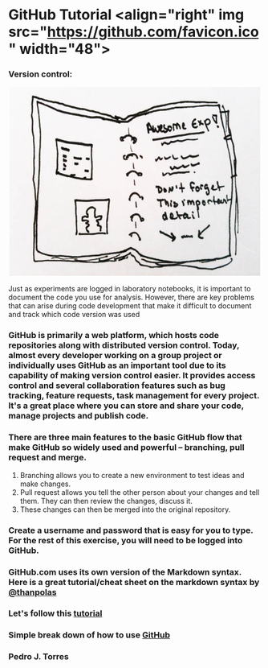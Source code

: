 # GitHub Tutorial <align="right" img src="https://github.com/favicon.ico" width="48">

### Version control:
<p align="center">
 <img src="./figures/labnotebook.jpg" width="500">
</p>
Just as experiments are logged in laboratory notebooks, it is important to document the code you use for analysis. However, there are key problems that can arise during code development that make it difficult to document and track which code version was used 
 
### GitHub is primarily a web platform, which hosts code repositories along with distributed version control. Today, almost every developer working on a group project or individually uses GitHub as an important tool due to its capability of making version control easier. It provides access control and several collaboration features such as bug tracking, feature requests, task management for every project. It's a great place where you can store and share your code, manage projects and publish code. 
### There are three main features to the basic GitHub flow that make GitHub so widely used and powerful – branching, pull request and merge. 

1) Branching allows you to create a new environment to test ideas and make changes.
2) Pull request allows you tell the other person about your changes and tell them. They can then review the changes, discuss it.
3) These changes can then be merged into the original repository.

### Create a username and password that is easy for you to type. For the rest of this exercise, you will need to be logged into GitHub.
### GitHub.com uses its own version of the Markdown syntax. Here is a great tutorial/cheat sheet on the markdown syntax by [@thanpolas](https://github.com/thanpolas/Practice/blob/master/Markdown-Cheatsheet.md)
### Let's follow this [tutorial](https://guides.github.com/activities/hello-world/)
### Simple break down of how to use [GitHub](https://guides.github.com/introduction/flow/)

### Pedro J. Torres
